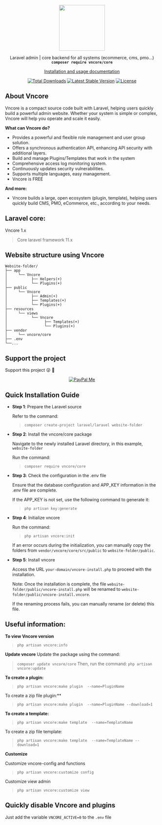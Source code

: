 <p align="center">
    <img src="https://vncore.net/logo.png?v=4" width="150">
</p>
<p align="center">Laravel admin | core backend for all systems (ecommerce, cms, pmo...)<br>
    <code><b>composer require vncore/core</b></code></p>
<p align="center">
 <a href="https://vncore.net">Installation and usage documentation</a>
</p>

<p align="center">
<a href="https://packagist.org/packages/vncore/core"><img src="https://poser.pugx.org/vncore/core/d/total.svg" alt="Total Downloads"></a>
<a href="https://packagist.org/packages/vncore/core"><img src="https://poser.pugx.org/vncore/core/v/stable.svg" alt="Latest Stable Version"></a>
<a href="https://packagist.org/packages/vncore/core"><img src="https://poser.pugx.org/vncore/core/license.svg" alt="License"></a>
</p>

## About Vncore
Vncore is a compact source code built with Laravel, helping users quickly build a powerful admin website. Whether your system is simple or complex, Vncore will help you operate and scale it easily.

**What can Vncore do?**

- Provides a powerful and flexible role management and user group solution.
- Offers a synchronous authentication API, enhancing API security with additional layers.
- Build and manage Plugins/Templates that work in the system
- Comprehensive access log monitoring system.
- Continuously updates security vulnerabilities.
- Supports multiple languages, easy management.
- Vncore is FREE

**And more:**

- Vncore builds a large, open ecosystem (plugin, template), helping users quickly build CMS, PMO, eCommerce, etc., according to your needs.

## Laravel core:

Vncore 1.x

> Core laravel framework 11.x 


## Website structure using Vncore

    Website-folder/
    ├── app
    │     └── Vncore
    │           ├── Helpers(+)
    │           └── Plugins(+)
    ├── public
    │     └── Vncore
    │           ├── Admin(+)
    │           ├── Templates(+)
    │           └── Plugins(+)
    ├── resources
    │     └── views
    │           └── Vncore
    │                 ├── Templates(+)
    │                 └── Plugins(+)
    ├── vendor
    │     └── vncore/core
    ├── .env
    └──...

## Support the project
Support this project :stuck_out_tongue_winking_eye: :pray:
<p align="center">
    <a href="https://www.paypal.me/LeLanh" target="_blank"><img src="https://img.shields.io/badge/Donate-PayPal-green.svg" data-origin="https://img.shields.io/badge/Donate-PayPal-green.svg" alt="PayPal Me"></a>
</p>

## Quick Installation Guide
- **Step 1**: Prepare the Laravel source

  Refer to the command: 
  >`composer create-project laravel/laravel website-folder`

- **Step 2**: Install the vncore/core package

  Navigate to the newly installed Laravel directory, in this example, `website-folder`

  Run the command: 
  >`composer require vncore/core`

- **Step 3**: Check the configuration in the .env file

  Ensure that the database configuration and APP_KEY information in the .env file are complete.

  If the APP_KEY is not set, use the following command to generate it: 
  >`php artisan key:generate`

- **Step 4**: Initialize vncore

  Run the command: 
  >`php artisan vncore:init`

  If an error occurs during the initialization, you can manually copy the folders from `vendor/vncore/core/src/public` to `website-folder/public`.

- **Step 5**: Install vncore

  Access the URL `your-domain/vncore-install.php` to proceed with the installation.

  Note: Once the installation is complete, the file `website-folder/public/vncore-install.php` will be renamed to `website-folder/public/vncore-install.vncore`.

  If the renaming process fails, you can manually rename (or delete) this file.

## Useful information:

**To view Vncore version**

>`php artisan vncore:info`

**Update vncore**
Update the package using the command: 
>`composer update vncore/core`
Then, run the command: 
>`php artisan vncore:update`

**To create a plugin:**

>`php artisan vncore:make plugin  --name=PluginName`

To create a zip file plugin:**

>`php artisan vncore:make plugin  --name=PluginName --download=1`

**To create a template:**

>`php artisan vncore:make template  --name=TemplateName`

To create a zip file template:

>`php artisan vncore:make template  --name=TemplateName --download=1`

**Customize**

Customize vncore-config and functions

>`php artisan vncore:customize config`

Customize view admin

>`php artisan vncore:customize view`

## Quickly disable Vncore and plugins
Just add the variable `VNCORE_ACTIVE=0` to the `.env` file
